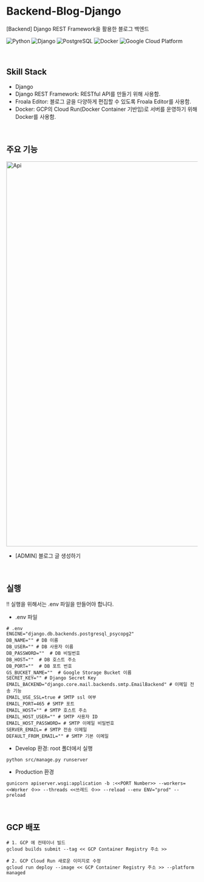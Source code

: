 # Backend-Blog-Django
[Backend] Django REST Framework을 활용한 블로그 백엔드


<p>
  <img alt="Python" src="https://img.shields.io/badge/-Python-3776AB?style=flat-square&logo=Python&logoColor=white" />
  <img alt="Django" src="https://img.shields.io/badge/-Django-092E20?style=flat-square&logo=Django&logoColor=white" />
  <img alt="PostgreSQL" src="https://img.shields.io/badge/-PostgreSQL-4169E1?style=flat-square&logo=PostgreSQL&logoColor=white" />
  <img alt="Docker" src="https://img.shields.io/badge/-Docker-2496ED?style=flat-square&logo=docker&logoColor=white" />
  <img alt="Google Cloud Platform" src="https://img.shields.io/badge/-Google_Cloud_Platform-4285F4?style=flat-square&logo=google-cloud&logoColor=white" />
</p>

<br/>


## Skill Stack

- Django
- Django REST Framework: RESTful API를 만들기 위해 사용함.
- Froala Editor: 블로그 글을 다양하게 편집할 수 있도록 Froala Editor를 사용함.
- Docker: GCP의 Cloud Run(Docker Container 기반임)로 서버를 운영하기 위해 Docker를 사용함.

<br/>


## 주요 기능
<img width="1012" alt="Api" src="https://user-images.githubusercontent.com/38976920/184657251-f97be9f6-114e-41dc-b62a-9518c5479d8c.png"><br/>
- [ADMIN] 블로그 글 생성하기
<br/>


## 실행

!! 실행을 위해서는 .env 파일을 만들어야 합니다.

- .env 파일

```
# .env
ENGINE="django.db.backends.postgresql_psycopg2"
DB_NAME="" # DB 이름
DB_USER="" # DB 사용자 이름
DB_PASSWORD=""  # DB 비밀번호
DB_HOST=""  # DB 호스트 주소
DB_PORT=""  # DB 포트 번호
GS_BUCKET_NAME=""  # Google Storage Bucket 이름
SECRET_KEY="" # Django Secret Key
EMAIL_BACKEND="django.core.mail.backends.smtp.EmailBackend" # 이메일 전송 기능
EMAIL_USE_SSL=true # SMTP ssl 여부
EMAIL_PORT=465 # SMTP 포트
EMAIL_HOST="" # SMTP 호스트 주소
EMAIL_HOST_USER="" # SMTP 사용자 ID
EMAIL_HOST_PASSWORD= # SMTP 이메일 비밀번호
SERVER_EMAIL= # SMTP 전송 이메일
DEFAULT_FROM_EMAIL="" # SMTP 기본 이메일
```


- Develop 환경: root 폴더에서 실행

```
python src/manage.py runserver
```


- Production 환경

```
gunicorn apiserver.wsgi:application -b :<<PORT Number>> --workers=<<Worker 수>> --threads <<쓰레드 수>> --reload --env ENV="prod" --preload
```

<br/>

## GCP 배포
```
# 1. GCP 에 컨테이너 빌드
gcloud builds submit --tag << GCP Container Registry 주소 >> 

# 2. GCP Cloud Run 새로운 이미지로 수정
gcloud run deploy --image << GCP Container Registry 주소 >> --platform managed
```
<br/>
